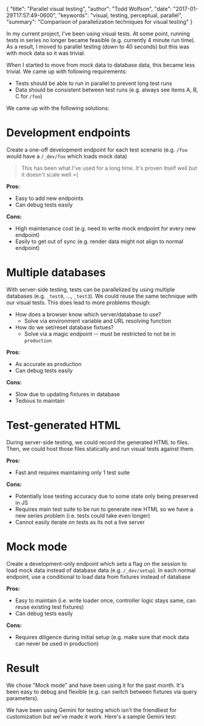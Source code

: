 {
  "title": "Parallel visual testing",
  "author": "Todd Wolfson",
  "date": "2017-01-29T17:57:49-0600",
  "keywords": "visual, testing, perceptual, parallel",
  "summary": "Comparison of parallelization techniques for visual testing"
}

In my current project, I've been using visual tests. At some point, running tests in series no longer became feasible (e.g. currently 4 minute run time). As a result, I moved to parallel testing (down to 40 seconds) but this was with mock data so it was trivial.

When I started to move from mock data to database data, this became less trivial. We came up with following requirements:

- Tests should be able to run in parallel to prevent long test runs
- Data should be consistent between test runs (e.g. always see items A, B, C for `/foo`)

We came up with the following solutions:

# Development endpoints
Create a one-off development endpoint for each test scenario (e.g. `/foo` would have a `/_dev/foo` which loads mock data)

> This has been what I've used for a long time. It's proven itself well but it doesn't scale well =(

**Pros:**

- Easy to add new endpoints
- Can debug tests easily

**Cons:**

- High maintenance cost (e.g. need to write mock endpoint for every new endpoint)
- Easily to get out of sync (e.g. render data might not align to normal endpoint)

# Multiple databases
With server-side testing, tests can be parallelized by using multiple databases (e.g. `_test0`, ..., `_test3`). We could reuse the same technique with our visual tests. This does lead to more problems though:

- How does a browser know which server/database to use?
    - Solve via environment variable and URL resolving function
- How do we set/reset database fixtues?
    - Solve via a magic endpoint -- must be restricted to not be in `production`

**Pros:**

- As accurate as production
- Can debug tests easily

**Cons:**

- Slow due to updating fixtures in database
- Tedious to maintain

# Test-generated HTML
During server-side testing, we could record the generated HTML to files. Then, we could host those files statically and run visual tests against them.

**Pros:**

- Fast and requires maintaining only 1 test suite

**Cons:**

- Potentially lose testing accuracy due to some state only being preserved in JS
- Requires main test suite to be run to generate new HTML so we have a new series problem (i.e. tests could take even longer)
- Cannot easily iterate on tests as its not a live server

# Mock mode
Create a development-only endpoint which sets a flag on the session to load mock data instead of database data (e.g. `/_dev/setup`). In each normal endpoint, use a conditional to load data from fixtures instead of database

**Pros:**

- Easy to maintain (i.e. write loader once, controller logic stays same, can reuse existing test fixtures)
- Can debug tests easily

**Cons:**

- Requires diligence during initial setup (e.g. make sure that mock data can never be used in production)

# Result
We chose "Mock mode" and have been using it for the past month. It's been easy to debug and flexible (e.g. can switch between fixtures via query parameters).

We have been using Gemini for testing which isn't the friendliest for customization but we've made it work. Here's a sample Gemini test:

```
```

